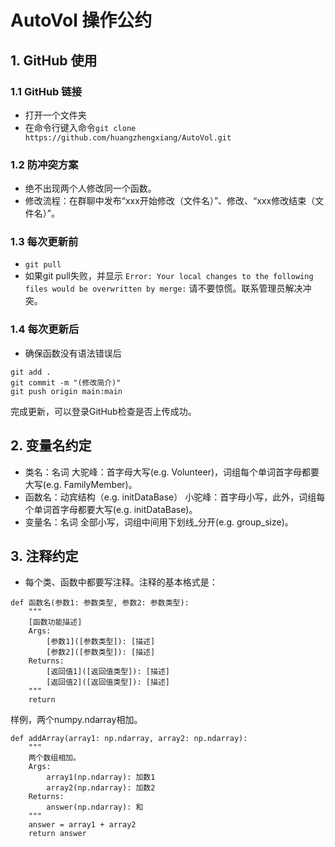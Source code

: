 # AutoVol 操作公约
## 1. GitHub 使用
### 1.1 GitHub 链接
- 打开一个文件夹
- 在命令行键入命令`git clone https://github.com/huangzhengxiang/AutoVol.git`

### 1.2 防冲突方案
- 绝不出现两个人修改同一个函数。
- 修改流程：在群聊中发布“xxx开始修改（文件名）”、修改、“xxx修改结束（文件名）”。

### 1.3 每次更新前
- `git pull`
- 如果git pull失败，并显示
`Error: Your local changes to the following files would be overwritten by merge:`
请不要惊慌。联系管理员解决冲突。

### 1.4 每次更新后
- 确保函数没有语法错误后
~~~
git add .
git commit -m "(修改简介)"
git push origin main:main
~~~
完成更新，可以登录GitHub检查是否上传成功。

## 2. 变量名约定
- 类名：名词
大驼峰：首字母大写(e.g. Volunteer)，词组每个单词首字母都要大写(e.g. FamilyMember)。
- 函数名：动宾结构（e.g. initDataBase）
小驼峰：首字母小写，此外，词组每个单词首字母都要大写(e.g. initDataBase)。
- 变量名：名词
全部小写，词组中间用下划线_分开(e.g. group_size)。

## 3. 注释约定
- 每个类、函数中都要写注释。注释的基本格式是：
~~~
def 函数名(参数1: 参数类型, 参数2: 参数类型):
    """
    [函数功能描述]
    Args:
        [参数1]([参数类型]): [描述]
        [参数2]([参数类型]): [描述]
    Returns:
        [返回值1]([返回值类型]): [描述]
        [返回值2]([返回值类型]): [描述]
    """
    return
~~~
样例，两个numpy.ndarray相加。
~~~
def addArray(array1: np.ndarray, array2: np.ndarray):
    """
    两个数组相加。
    Args:
        array1(np.ndarray): 加数1
        array2(np.ndarray): 加数2
    Returns:
        answer(np.ndarray): 和
    """
    answer = array1 + array2
    return answer
~~~